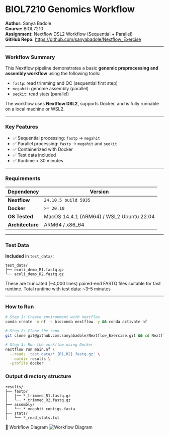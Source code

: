 # BIOL7210 Genomics Workflow

**Author:** Sanya Badole  
**Course:** BIOL7210  
**Assignment:** Nextflow DSL2 Workflow (Sequential + Parallel)  
**GitHub Repo:** https://github.com/sanyabadole/Nextflow_Exercise

---

### Workflow Summary

This Nextflow pipeline demonstrates a basic **genomic preprocessing and assembly workflow** using the following tools:

- `fastp`: read trimming and QC (sequential first step)
- `megahit`: genome assembly (parallel)
- `seqkit`: read stats (parallel)

The workflow uses **Nextflow DSL2**, supports Docker, and is fully runnable on a local machine or WSL2.

---

### Key Features

- ✅ Sequential processing: `fastp` → `megahit`
- ✅ Parallel processing: `fastp` → `megahit` and `seqkit`
- ✅ Containerized with Docker
- ✅ Test data included
- ✅ Runtime < 30 minutes

---

### Requirements

| Dependency        | Version                                  |
|-------------------|------------------------------------------|
| **Nextflow**      | `24.10.5 build 5935`                     |
| **Docker**        | `>= 20.10`                               |
| **OS Tested**     | MacOS 14.4.1 (ARM64) / WSL2 Ubuntu 22.04 |
| **Architecture**  | ARM64 / x86_64                           |
 
---

### Test Data

**Included** in `test_data/`:

```
test_data/
├── ecoli_demo_R1.fastq.gz
└── ecoli_demo_R2.fastq.gz
```

These are truncated (~4,000 lines) paired-end FASTQ files suitable for fast runtime.
Total runtime with test data: ~3–5 minutes

---

### How to Run

```bash
# Step 1: Create environment with nextflow
conda create -n nf -c bioconda nextflow -y && conda activate nf

# Step 2: Clone the repo
git clone git@github.com:sanyabadole/Nextflow_Exercise.git && cd Nextflow_Exercise

# Step 3: Run the workflow using Docker
nextflow run main.nf \
  --reads 'test_data/*_{R1,R2}.fastq.gz' \
  --outdir results \
  -profile docker
```

### Output directory structure

```
results/
├── fastp/
│   |── *_trimmed_R1.fastq.gz
|   └── *_trimmed_R2.fastq.gz
├── assembly/
│   └── *_megahit_contigs.fasta
├── stats/
│   └── *_read_stats.txt
```

🔁 Workflow Diagram
![Workflow Diagram](assets/workflow_diagram.png)
